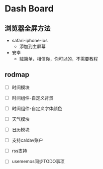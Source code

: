 # Dash Board


## 浏览器全屏方法
* safari-iphone-ios
  * 添加到主屏幕
* 安卓
  * 贼简单，相信你，你可以的，不需要教程

## rodmap
- [ ] 时间模块
- [ ] 时间组件-自定义背景
- [ ] 时间组件-自定义字体颜色

- [ ] 天气模块

- [ ] 日历模块

- [ ] 支持caldav账户

- [ ] rss支持

- [ ] usememos同步TODO事项